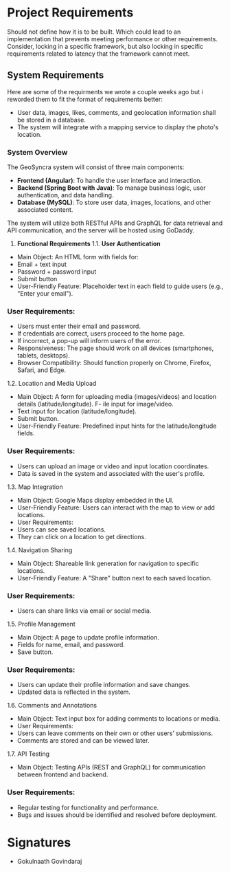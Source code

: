 # Project Requirements

Should not define how it is to be built. Which could lead to an implementation that prevents meeting performance or other requirements. Consider, locking in a specific framework, but also locking in specific requirements related to latency that the framework cannot meet.

## System Requirements
Here are some of the requirments we wrote a couple weeks ago but i reworded them to fit the format of requirements better:
- User data, images, likes, comments, and geolocation information shall be stored in a database.
- The system will integrate with a mapping service to display the photo's location.

### System Overview
The GeoSyncra system will consist of three main components:
- **Frontend (Angular)**: To handle the user interface and interaction.
- **Backend (Spring Boot with Java)**: To manage business logic, user authentication, and data handling.
- **Database (MySQL)**: To store user data, images, locations, and other associated content.

The system will utilize both RESTful APIs and GraphQL for data retrieval and API communication, and the server will be hosted using GoDaddy.

1. **Functional Requirements**
1.1. **User Authentication**
  - Main Object: An HTML form with fields for:
  - Email + text input
  - Password + password input
  - Submit button
  - User-Friendly Feature: Placeholder text in each field to guide users (e.g., "Enter your email").

### User Requirements:
  - Users must enter their email and password.
  - If credentials are correct, users proceed to the home page.
  - If incorrect, a pop-up will inform users of the error.
  - Responsiveness: The page should work on all devices (smartphones, tablets, desktops).
  - Browser Compatibility: Should function properly on Chrome, Firefox, Safari, and Edge.

1.2. Location and Media Upload
  - Main Object: A form for uploading media (images/videos) and location details (latitude/longitude).
  F- ile input for image/video.
  - Text input for location (latitude/longitude).
  - Submit button.
  - User-Friendly Feature: Predefined input hints for the latitude/longitude fields.
    
### User Requirements:
  - Users can upload an image or video and input location coordinates.
  - Data is saved in the system and associated with the user's profile.

1.3. Map Integration
  - Main Object: Google Maps display embedded in the UI.
  - User-Friendly Feature: Users can interact with the map to view or add locations.
  - User Requirements:
  - Users can see saved locations.
  - They can click on a location to get directions.

1.4. Navigation Sharing
  - Main Object: Shareable link generation for navigation to specific locations.
  - User-Friendly Feature: A "Share" button next to each saved location.

### User Requirements:
  - Users can share links via email or social media.

1.5. Profile Management
  - Main Object: A page to update profile information.
  - Fields for name, email, and password.
  - Save button.
    
### User Requirements:
  - Users can update their profile information and save changes.
  - Updated data is reflected in the system.
    
1.6. Comments and Annotations
  - Main Object: Text input box for adding comments to locations or media.
  - User Requirements:
  - Users can leave comments on their own or other users’ submissions.
  - Comments are stored and can be viewed later.

1.7. API Testing
  - Main Object: Testing APIs (REST and GraphQL) for communication between frontend and backend.
### User Requirements:
  - Regular testing for functionality and performance.
  - Bugs and issues should be identified and resolved before deployment.


# Signatures

- Gokulnaath Govindaraj
